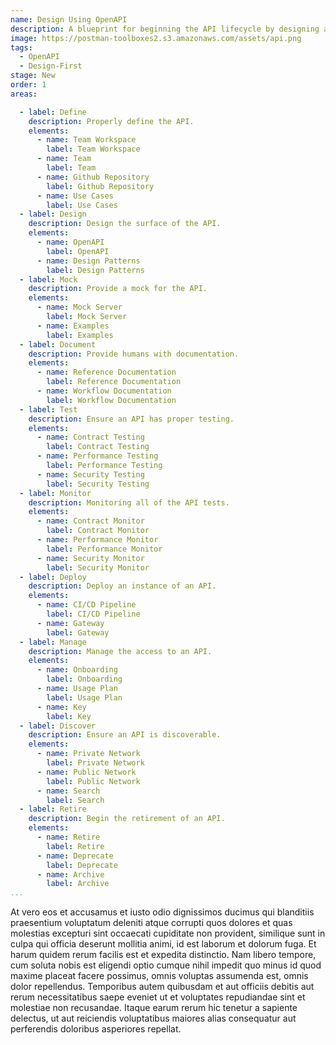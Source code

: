 ```yaml
---
name: Design Using OpenAPI
description: A blueprint for beginning the API lifecycle by designing a new API using an OpenAPI.
image: https://postman-toolboxes2.s3.amazonaws.com/assets/api.png
tags:
  - OpenAPI
  - Design-First
stage: New
order: 1
areas:  

  - label: Define
    description: Properly define the API.
    elements:
      - name: Team Workspace
        label: Team Workspace
      - name: Team
        label: Team        
      - name: Github Repository
        label: Github Repository
      - name: Use Cases
        label: Use Cases
  - label: Design
    description: Design the surface of the API.
    elements:
      - name: OpenAPI
        label: OpenAPI
      - name: Design Patterns
        label: Design Patterns        
  - label: Mock
    description: Provide a mock for the API.
    elements:
      - name: Mock Server
        label: Mock Server
      - name: Examples
        label: Examples 
  - label: Document
    description: Provide humans with documentation.  
    elements:
      - name: Reference Documentation
        label: Reference Documentation
      - name: Workflow Documentation
        label: Workflow Documentation        
  - label: Test
    description: Ensure an API has proper testing.  
    elements:
      - name: Contract Testing
        label: Contract Testing   
      - name: Performance Testing
        label: Performance Testing   
      - name: Security Testing
        label: Security Testing   
  - label: Monitor
    description: Monitoring all of the API tests.
    elements:
      - name: Contract Monitor
        label: Contract Monitor   
      - name: Performance Monitor
        label: Performance Monitor   
      - name: Security Monitor
        label: Security Monitor                          
  - label: Deploy
    description: Deploy an instance of an API.   
    elements:
      - name: CI/CD Pipeline
        label: CI/CD Pipeline
      - name: Gateway
        label: Gateway     
  - label: Manage
    description: Manage the access to an API.
    elements:
      - name: Onboarding
        label: Onboarding
      - name: Usage Plan
        label: Usage Plan    
      - name: Key
        label: Key       
  - label: Discover
    description: Ensure an API is discoverable. 
    elements:
      - name: Private Network
        label: Private Network   
      - name: Public Network
        label: Public Network   
      - name: Search
        label: Search                  
  - label: Retire
    description: Begin the retirement of an API.      
    elements:
      - name: Retire
        label: Retire  
      - name: Deprecate
        label: Deprecate    
      - name: Archive
        label: Archive                      
...
```

<p>At vero eos et accusamus et iusto odio dignissimos ducimus qui blanditiis praesentium voluptatum deleniti atque corrupti quos dolores et quas molestias excepturi sint occaecati cupiditate non provident, similique sunt in culpa qui officia deserunt mollitia animi, id est laborum et dolorum fuga. Et harum quidem rerum facilis est et expedita distinctio. Nam libero tempore, cum soluta nobis est eligendi optio cumque nihil impedit quo minus id quod maxime placeat facere possimus, omnis voluptas assumenda est, omnis dolor repellendus. Temporibus autem quibusdam et aut officiis debitis aut rerum necessitatibus saepe eveniet ut et voluptates repudiandae sint et molestiae non recusandae. Itaque earum rerum hic tenetur a sapiente delectus, ut aut reiciendis voluptatibus maiores alias consequatur aut perferendis doloribus asperiores repellat.</p>